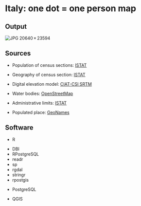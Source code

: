# Italy: one dot = one person map

## Output

![JPG 20640 × 23594](https://github.com/fraba/one_dot_one_person/raw/master/ita_one_dot_one_person.jpg)

## Sources

* Population of census sections: [ISTAT](http://datiopen.istat.it/datasetCOM.php)

* Geography  of census section: [ISTAT](http://www.istat.it/it/archivio/104317#Basiterritoriali-0)

* Digital elevation model: [CIAT-CSI  SRTM](http://srtm.csi.cgiar.org)

* Water bodies: [OpenStreetMap](https://www.openstreetmap.org/)

* Administrative limits: [ISTAT](http://www.istat.it/it/archivio/124086)

* Populated place: [GeoNames](http://download.geonames.org/export/dump/)

## Software

* R

- DBI
- RPostgreSQL
- readr
- sp
- rgdal
- stringr
- rpostgis

* PostgreSQL

* QGIS

